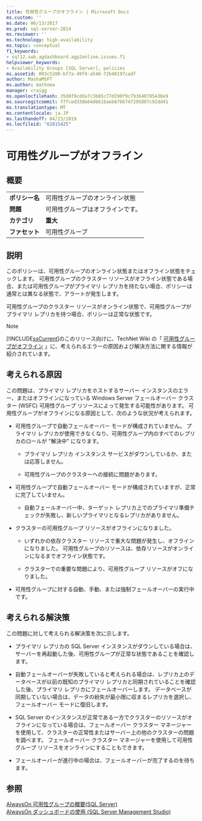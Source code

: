 ```yaml
---
title: 可用性グループがオフライン | Microsoft Docs
ms.custom: ''
ms.date: 06/13/2017
ms.prod: sql-server-2014
ms.reviewer: ''
ms.technology: high-availability
ms.topic: conceptual
f1_keywords:
- sql12.swb.agdashboard.agp2online.issues.f1
helpviewer_keywords:
- Availability Groups [SQL Server], policies
ms.assetid: 093c5208-bf7a-49f4-a546-72b48197cadf
author: MashaMSFT
ms.author: mathoma
manager: craigg
ms.openlocfilehash: 35d8f9cdda7c3b85c77d290f9c793640705438e9
ms.sourcegitcommit: f7fced330b64d6616aeb8766747295807c92dd41
ms.translationtype: MT
ms.contentlocale: ja-JP
ms.lasthandoff: 04/23/2019
ms.locfileid: "62815425"
---
```

# <a name="availability-group-is-offline"></a>可用性グループがオフライン
    
## <a name="introduction"></a>概要  
  
|||  
|-|-|  
|**ポリシー名**|可用性グループのオンライン状態|  
|**問題**|可用性グループはオフラインです。|  
|**カテゴリ**|**重大**|  
|**ファセット**|可用性グループ|  
  
## <a name="description"></a>説明  
 このポリシーは、可用性グループのオンライン状態またはオフライン状態をチェックします。 可用性グループのクラスター リソースがオフライン状態である場合、または可用性グループがプライマリ レプリカを持たない場合、ポリシーは通常とは異なる状態で、アラートが発生します。  
  
 可用性グループのクラスター リソースがオンライン状態で、可用性グループがプライマリ レプリカを持つ場合、ポリシーは正常な状態です。  
  
> [!NOTE]  
>  [!INCLUDE[ssCurrent](../../../includes/sscurrent-md.md)]のこのリリース向けに、TechNet Wiki の「 [可用性グループがオフライン](https://go.microsoft.com/fwlink/p/?LinkId=220850) 」に、考えられるエラーの原因および解決方法に関する情報が紹介されています。  
  
## <a name="possible-causes"></a>考えられる原因  
 この問題は、プライマリ レプリカをホストするサーバー インスタンスのエラー、またはオフラインになっている Windows Server フェールオーバー クラスター (WSFC) 可用性グループ リソースによって発生する可能性があります。 可用性グループがオフラインになる原因として、次のような状況が考えられます。  
  
-   可用性グループで自動フェールオーバー モードが構成されていません。 プライマリ レプリカが使用できなくなり、可用性グループ内のすべてのレプリカのロールが "解決中" になります。  
  
    -   プライマリ レプリカ インスタンス サービスがダウンしているか、または応答しません。  
  
    -   可用性グループのクラスターへの接続に問題があります。  
  
-   可用性グループで自動フェールオーバー モードが構成されていますが、正常に完了していません。  
  
    -   自動フェールオーバー中、ターゲット レプリカ上でのプライマリ準備チェックが失敗し、新しいプライマリとなるレプリカがありません。  
  
-   クラスターの可用性グループ リソースがオフラインになりました。  
  
    -   いずれかの依存クラスター リソースで重大な問題が発生し、オフラインになりました。 可用性グループのリソースは、依存リソースがオンラインになるまでオフライン状態です。  
  
    -   クラスターでの重要な問題により、可用性グループ リソースがオフになりました。  
  
-   可用性グループに対する自動、手動、または強制フェールオーバーの実行中です。  
  
## <a name="possible-solutions"></a>考えられる解決策  
 この問題に対して考えられる解決策を次に示します。  
  
-   プライマリ レプリカの SQL Server インスタンスがダウンしている場合は、サーバーを再起動した後、可用性グループが正常な状態であることを確認します。  
  
-   自動フェールオーバーが失敗していると考えられる場合は、レプリカ上のデータベースが以前の既知のプライマリ レプリカと同期されていることを確認した後、プライマリ レプリカにフェールオーバーします。 データベースが同期していない場合は、データの紛失が最小限に収まるレプリカを選択し、フェールオーバー モードに復旧します。  
  
-   SQL Server のインスタンスが正常である一方でクラスターのリソースがオフラインになっている場合は、フェールオーバー クラスター マネージャーを使用して、クラスターの正常性またはサーバー上の他のクラスターの問題を調べます。 フェールオーバー クラスター マネージャーを使用して可用性グループ リソースをオンラインにすることもできます。  
  
-   フェールオーバーが進行中の場合は、フェールオーバーが完了するのを待ちます。  
  
## <a name="see-also"></a>参照  
 [AlwaysOn 可用性グループの概要&#40;SQL Server&#41;](overview-of-always-on-availability-groups-sql-server.md)   
 [AlwaysOn ダッシュボードの使用 &#40;SQL Server Management Studio&#41;](use-the-always-on-dashboard-sql-server-management-studio.md)  
  
  
